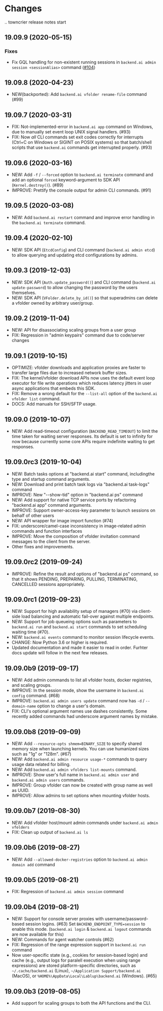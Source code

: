 Changes
=======

<!--
    You should *NOT* be adding new change log entries to this file, this
    file is managed by towncrier. You *may* edit previous change logs to
    fix problems like typo corrections or such.

    To add a new change log entry, please refer
    https://pip.pypa.io/en/latest/development/contributing/#news-entries

    We named the news folder "changes".

    WARNING: Don't drop the last line!
-->

.. towncrier release notes start

19.09.9 (2020-05-15)
--------------------

### Fixes
* Fix GQL handling for non-existent running sessions in `backend.ai admin session <sessionAlias>` command ([#104](https://github.com/lablup/backend.ai-client-py/issues/104))


19.09.8 (2020-04-23)
--------------------

* NEW(backported): Add `backend.ai vfolder rename-file` command (#99)

19.09.7 (2020-03-31)
--------------------

* FIX: Not-implemented-error in `backend.ai app` command on Windows, due
  to manually set event loop UNIX signal handlers. (#93)
* FIX: Now *all* CLI commands set exit codes correctly for interrupts
  (Ctrl+C on Windows or SIGINT on POSIX systems) so that batch/shell
  scripts that use `backend.ai` commands get interrupted properly.
  (#93)

19.09.6 (2020-03-16)
--------------------

* NEW: Add `-f` / `--forced` option to `backend.ai terminate` command
  and add an optional `forced` keyword-argument to SDK API (`Kernel.destroy()`). (#89)
* IMPROVE: Prettify the console output for admin CLI commands. (#91)

19.09.5 (2020-03-08)
--------------------

* NEW: Add `backend.ai restart` command and improve error handling in
  the `backend.ai terminate` command.

19.09.4 (2020-02-10)
--------------------

* NEW: SDK API (`EtcdConfig`) and CLI command (`backend.ai admin etcd`)
  to allow querying and updating etcd configurations by admins.

19.09.3 (2019-12-03)
--------------------

* NEW: SDK API (`Auth.update_password()`) and CLI command (`backend.ai update-password`)
  to allow changing the password by the users themselves.
* NEW: SDK API (`VFolder.delete_by_id()`) so that superadmins can delete
  a vfolder owned by arbitrary user/group.

19.09.2 (2019-11-04)
--------------------

* NEW: API for disassociating scaling groups from a user group
* FIX: Regression in "admin keypairs" command due to code/server changes

19.09.1 (2019-10-15)
--------------------

* OPTIMIZE: vfolder downloads and application proxies are faster to transfer large files due to increased
  network buffer sizes.
* FIX: The kernel/vfolder download APIs now uses the default event loop executor for file write
  operations which reduces latency jitters in user async applications that embeds this SDK.
* FIX: Remove a wrong default for the `--list-all` option of the `backend.ai vfolder list` command.
* DOCS: Add manuals for SSH/SFTP usage.

19.09.0 (2019-10-07)
--------------------

* NEW: Add read-timeout configuration (`BACKEND_READ_TIMEOUT`) to limit the time taken for waiting
  server responses.  Its default is set to infinity for now because currently some core APIs require
  indefinite waiting to get responses.

19.09.0rc3 (2019-10-04)
-----------------------

* NEW: Batch tasks options at "backend.ai start" command, includingthe type and startup command
  arguments.
* NEW: Download and print batch task logs via "backend.ai task-logs" command
* IMPROVE: New "--show-tid" option in "backend.ai ps" command
* NEW: Add support for native TCP service ports by refactoring "backend.ai app" command arguments.
* IMPROVE: Support owner-access-key parameter to launch sessions on behalf of other users
* NEW: API wrapper for image import function (#74)
* FIX: underscore/camel-case inconsistency in image-related admin commands and function interfaces
* IMPROVE: Move the composition of vfolder invitation command messages to the client from the server.
* Other fixes and improvements.

19.09.0rc2 (2019-09-24)
-----------------------

* IMPROVE: Refine the result and options of "backend.ai ps" command, so that it shows PENDING,
  PREPARING, PULLING, TERMINATING, CANCELLED sessions appropriately.

19.09.0rc1 (2019-09-23)
-----------------------

* NEW: Support for high availability setup of managers (#70) via client-side
  load balancing and automatic fail-over against multiple endpoints.
* NEW: Support for job queueing options such as parameters to `backend.ai run` and `backend.ai
  start` commands to set scheduling waiting time (#70).
* NEW: `backend.ai events` command to monitor session lifecycle events.
* CHANGE: Now Python 3.6 or higher is required.
* Updated documentation and made it easier to read in order.
  Furhter docs update will follow in the next few releases.

19.09.0b9 (2019-09-17)
----------------------

* NEW: Add admin commands to list all vfolder hosts, docker registries, and scaling groups.
* IMPROVE: In the session mode, show the username in `backend.ai config` command. (#68)
* IMPROVE: `backend.ai admin users update` command now has `-d` / `--domain-name` option to
  change a user's domain.
* FIX: CLI's optional argument names use dashes consistently.  Some recently added commands had
  underscore argument names by mistake.

19.09.0b8 (2019-09-09)
----------------------

* NEW: Add `--resource-opts shmem=BINARY_SIZE` to specify shared memory size when launching kernels.
  You can use humanized sizes such as "1g" or "128m". (#67)
* NEW: Add `backend.ai admin resource usage-*` commands to query usage data related for billing.
* NEW: Add `backend.ai admin vfolders list-mounts` command.
* IMPROVE: Show user's full name in `backend.ai admin user` and `backend.ai admin users` commands.
* IMPROVE: Group vfolder can now be created with group name as well as UUID.
* IMPROVE: Allow admins to set options when mounting vfolder hosts.

19.09.0b7 (2019-08-30)
----------------------

* NEW: Add vfolder host/mount admin commands under `backend.ai admin vfolders`
* FIX: Clean up output of `backend.ai ls`

19.09.0b6 (2019-08-27)
----------------------

* NEW: Add `--allowed-docker-registries` option to `backend.ai admin domain add` command

19.09.0b5 (2019-08-21)
----------------------

* FIX: Regression of `backend.ai admin session` command

19.09.0b4 (2019-08-21)
----------------------

* NEW: Support for console server proxies with username/password-based session logins. (#63)
  Set `BACKEND_ENDPOINT_TYPE=session` to enable this mode.
  (`backend.ai login` \& `backend.ai logout` commands are now available for this)
* NEW: Commands for agent watcher controls (#62)
* FIX: Regression of the range expression support in `backend.ai run` command
* Now user-specific state (e.g., cookies for session-based login) and cache (e.g., output logs for
  paralell execution when using range expressions) are stored platform-specific directories,
  such as `~/.cache/backend.ai` (Linux), `~/Application Support/backend.ai` (MacOS), or
  `%HOME%\AppData\Local\Lablup\backend.ai` (Windows). (#65)


19.09.0b3 (2019-08-05)
----------------------

* Add support for scaling groups to both the API functions and the CLI.
